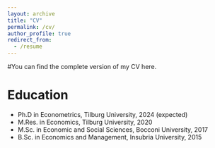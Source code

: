 ```yaml
---
layout: archive
title: "CV"
permalink: /cv/
author_profile: true
redirect_from:
  - /resume
---
```


#You can find the complete version of my CV <a href="https://github.com/mariobernasconi/Resume/blob/main/CV_FL.pdf" style="text-decoration: none" target="_blank">here</a>.

Education
======
* Ph.D in Econometrics, Tilburg University, 2024 (expected)
* M.Res. in Economics, Tilburg University, 2020
* M.Sc. in Economic and Social Sciences, Bocconi University, 2017
* B.Sc. in Economics and Management, Insubria University, 2015
